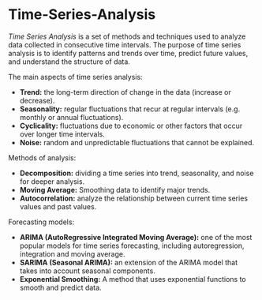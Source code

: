 # Time-Series-Analysis

_Time Series Analysis_ is a set of methods and techniques used to analyze data collected in consecutive time intervals. The purpose of time series analysis is to identify patterns and trends over time, predict future values, and understand the structure of data. 

The main aspects of time series analysis:
* **Trend:** the long-term direction of change in the data (increase or decrease).
* **Seasonality:** regular fluctuations that recur at regular intervals (e.g. monthly or annual fluctuations).
* **Cyclicality:** fluctuations due to economic or other factors that occur over longer time intervals.
* **Noise:** random and unpredictable fluctuations that cannot be explained.

Methods of analysis:
* **Decomposition:** dividing a time series into trend, seasonality, and noise for deeper analysis.
* **Moving Average:** Smoothing data to identify major trends.
* **Autocorrelation:** analyze the relationship between current time series values and past values.

Forecasting models:

* **ARIMA (AutoRegressive Integrated Moving Average):** one of the most popular models for time series forecasting, including autoregression, integration and moving average.
* **SARIMA (Seasonal ARIMA):** an extension of the ARIMA model that takes into account seasonal components.
* **Exponential Smoothing:** A method that uses exponential functions to smooth and predict data.
